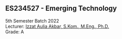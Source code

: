 ## ES234527 - Emerging Technology

5th Semester Batch 2022  
Lecturer: [Izzat Aulia Akbar, S.Kom., M.Eng., Ph.D.](https://www.its.ac.id/si/profil-izzat-aulia-akbar-2/)  
Grade: A